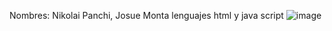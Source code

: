 Nombres: Nikolai Panchi, Josue Monta
lenguajes html y java script
![image](https://github.com/Josue-Monta/html/assets/169925944/dd39d7cd-ad57-48e3-8091-0fe60fb1b75b)
